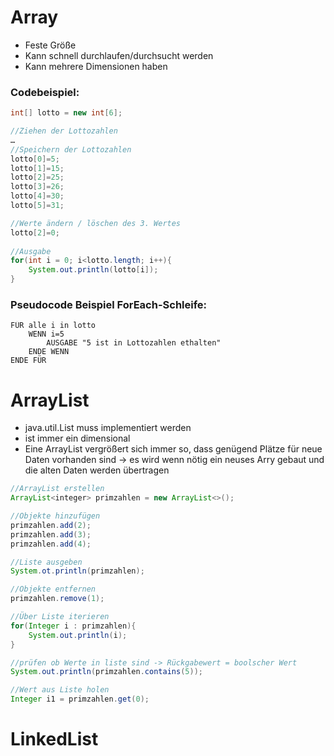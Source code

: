 # Array
- Feste Größe
- Kann schnell durchlaufen/durchsucht werden
- Kann mehrere Dimensionen haben
### Codebeispiel:
````java
int[] lotto = new int[6];

//Ziehen der Lottozahlen
…
//Speichern der Lottozahlen
lotto[0]=5;
lotto[1]=15;
lotto[2]=25;
lotto[3]=26;
lotto[4]=30;
lotto[5]=31;

//Werte ändern / löschen des 3. Wertes
lotto[2]=0;
		
//Ausgabe
for(int i = 0; i<lotto.length; i++){
	System.out.println(lotto[i]);
}
````
### Pseudocode Beispiel ForEach-Schleife:
````phyt
FÜR alle i in lotto
    WENN i=5
		AUSGABE "5 ist in Lottozahlen ethalten"
	ENDE WENN
ENDE FÜR
````

# ArrayList
- java.util.List muss implementiert werden
- ist immer ein dimensional
- Eine ArrayList vergrößert sich immer so, dass genügend Plätze für neue Daten vorhanden sind -> es wird wenn nötig ein neuses Arry gebaut und die alten Daten werden übertragen
````java
//ArrayList erstellen
ArrayList<integer> primzahlen = new ArrayList<>();

//Objekte hinzufügen
primzahlen.add(2);
primzahlen.add(3);
primzahlen.add(4);

//Liste ausgeben
System.ot.println(primzahlen);

//Objekte entfernen
primzahlen.remove(1);

//Über Liste iterieren
for(Integer i : primzahlen){
	System.out.println(i);
}

//prüfen ob Werte in liste sind -> Rückgabewert = boolscher Wert
System.out.println(primzahlen.contains(5));

//Wert aus Liste holen
Integer i1 = primzahlen.get(0);
````


# LinkedList
